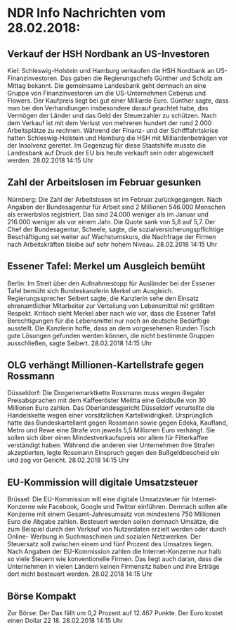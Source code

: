 # NDR Info Nachrichten vom 28.02.2018:


## Verkauf der HSH Nordbank an US-Investoren
Kiel: 					Schleswig-Holstein und Hamburg verkaufen die HSH Nordbank an US-Finanzinvestoren. Das gaben die Regierungschefs Günther und Scholz am Mittag bekannt. Die gemeinsame Landesbank geht demnach an eine Gruppe von Finanzinvestoren um die US-Unternehmen Ceberus und Flowers. Der Kaufpreis liegt bei gut einer Milliarde Euro. Günther sagte, dass man bei den Verhandlungen insbesondere darauf geachtet habe, das Vermögen der Länder und das Geld der Steuerzahler zu schützen. Nach dem Verkauf ist mit dem Verlust von mehreren hundert der rund 2.000 Arbeitsplätze zu rechnen. Während der Finanz- und der Schifffahrtskrise hatten Schleswig-Holstein und Hamburg die HSH mit Milliardenbeträgen vor der Insolvenz gerettet. Im Gegenzug für diese Staatshilfe musste die Landesbank auf Druck der EU bis heute verkauft sein oder abgewickelt werden. 28.02.2018 14:15 Uhr 

## Zahl der Arbeitslosen im Februar gesunken
Nürnberg: Die Zahl der Arbeitslosen ist im Februar zurückgegangen. Nach Angaben der Bundesagentur für Arbeit sind 2 Millionen 546.000 Menschen als erwerbslos registriert. Das sind 24.000 weniger als im Januar und 216.000 weniger als vor einem Jahr. Die Quote sank von 5,8 auf 5,7. Der Chef der Bundesagentur, Scheele, sagte, die sozialversicherungspflichtige Beschäftigung sei weiter auf Wachstumskurs, die Nachfrage der Firmen nach Arbeitskräften bleibe auf sehr hohem Niveau. 28.02.2018 14:15 Uhr 

## Essener Tafel: Merkel um Ausgleich bemüht
Berlin: Im Streit über den Aufnahmestopp für Ausländer bei der Essener Tafel bemüht sich Bundeskanzlerin Merkel um Ausgleich. Regierungssprecher Seibert sagte, die Kanzlerin sehe den Einsatz ehrenamtlicher Mitarbeiter zur Verteilung von Lebensmittel mit größtem Respekt. Kritisch sieht Merkel aber nach wie vor, dass die Essener Tafel Berechtigungen für die Lebensmittel nur noch an deutsche Bedürftige ausstellt. Die Kanzlerin hoffe, dass an dem vorgesehenen Runden Tisch gute Lösungen gefunden werden können, die nicht bestimmte Gruppen ausschließen, sagte Seibert. 28.02.2018 14:15 Uhr 

## OLG verhängt Millionen-Kartellstrafe gegen Rossmann
Düsseldorf: Die Drogeriemarktkette Rossmann muss wegen illegaler Preisabsprachen mit dem Kaffeeröster Melitta eine Geldbuße von 30 Millionen Euro zahlen. Das Oberlandesgericht Düsseldorf verurteilte die Handelskette wegen einer vorsätzlichen Kartellwidrigkeit. Ursprünglich hatte das Bundeskartellamt gegen Rossmann sowie gegen Edeka, Kaufland, Metro und Rewe eine Strafe von jeweils 5,5 Millionen Euro verhängt. Sie sollen sich über einen Mindestverkaufspreis vor allem für Filterkaffee verständigt haben. Während die anderen vier Unternehmen ihre Strafen akzeptierten, legte Rossmann Einspruch gegen den Bußgeldbescheid ein und zog vor Gericht. 28.02.2018 14:15 Uhr 

## EU-Kommission will digitale Umsatzsteuer
Brüssel: Die EU-Kommission will eine digitale Umsatzsteuer für Internet-Konzerne wie Facebook, Google und Twitter einführen. Demnach sollen alle Konzerne mit einem Gesamt-Jahresumsatz von mindestens 750 Millionen Euro die Abgabe zahlen. Besteuert werden sollen demnach Umsätze, die zum Beispiel durch den Verkauf von Nutzerdaten erzielt werden oder durch Online- Werbung in Suchmaschinen und sozialen Netzwerken. Der Steuersatz soll zwischen einem und fünf Prozent des Umsatzes liegen. Nach Angaben der EU-Kommission zahlen die Internet-Konzerne nur halb so viele Steuern wie konventionelle Firmen. Das liegt auch daran, dass die Unternehmen in vielen Ländern keinen Firmensitz haben und ihre Erträge dort nicht besteuert werden. 28.02.2018 14:15 Uhr 

## Börse Kompakt
Zur Börse: Der Dax fällt um 0,2 Prozent auf 12.467 Punkte. Der Euro kostet einen Dollar 22 18. 28.02.2018 14:15 Uhr 
